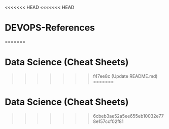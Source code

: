 <<<<<<< HEAD
<<<<<<< HEAD
# DEVOPS-References
=======
# Data Science (Cheat Sheets)
>>>>>>> f47ee8c (Update README.md)
=======
# Data Science (Cheat Sheets)
>>>>>>> 6cbeb3ae52a5ee655eb10032e778e157ccf02f81
